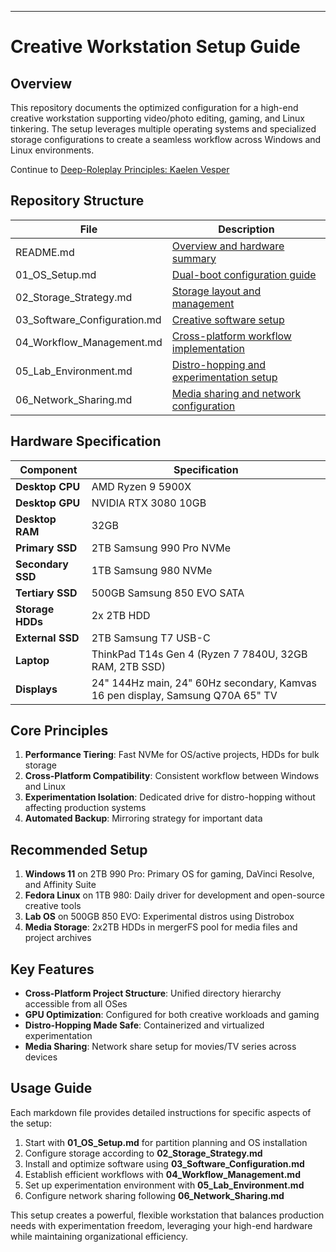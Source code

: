 
***

# Creative Workstation Setup Guide

## Overview
This repository documents the optimized configuration for a high-end creative workstation supporting video/photo editing, gaming, and Linux tinkering. The setup leverages multiple operating systems and specialized storage configurations to create a seamless workflow across Windows and Linux environments.

Continue to [Deep-Roleplay Principles: Kaelen Vesper](deep_roleplay.md)

## Repository Structure
| File      | Description   |
|-----------|---------------|
| README.md | [Overview and hardware summary](README.md)
| 01_OS_Setup.md | [Dual-boot configuration guide](01_OS_Setup.md)
| 02_Storage_Strategy.md | [Storage layout and management](02_Storage_Strategy.md)
| 03_Software_Configuration.md | [Creative software setup](03_Software_Configuration.md)
| 04_Workflow_Management.md | [Cross-platform workflow implementation](04_Workflow_Management.md)
| 05_Lab_Environment.md | [Distro-hopping and experimentation setup](05_Lab_Environment.md)
| 06_Network_Sharing.md | [Media sharing and network configuration](06_Network_Sharing.md)

## Hardware Specification 
| Component | Specification |
|-----------|---------------|
| **Desktop CPU** | AMD Ryzen 9 5900X |
| **Desktop GPU** | NVIDIA RTX 3080 10GB |
| **Desktop RAM** | 32GB |
| **Primary SSD** | 2TB Samsung 990 Pro NVMe |
| **Secondary SSD** | 1TB Samsung 980 NVMe |
| **Tertiary SSD** | 500GB Samsung 850 EVO SATA |
| **Storage HDDs** | 2x 2TB HDD |
| **External SSD** | 2TB Samsung T7 USB-C |
| **Laptop** | ThinkPad T14s Gen 4 (Ryzen 7 7840U, 32GB RAM, 2TB SSD) |
| **Displays** | 24" 144Hz main, 24" 60Hz secondary, Kamvas 16 pen display, Samsung Q70A 65" TV |

## Core Principles
1.  **Performance Tiering**: Fast NVMe for OS/active projects, HDDs for bulk storage
2.  **Cross-Platform Compatibility**: Consistent workflow between Windows and Linux
3.  **Experimentation Isolation**: Dedicated drive for distro-hopping without affecting production systems
4.  **Automated Backup**: Mirroring strategy for important data 

## Recommended Setup
1.  **Windows 11** on 2TB 990 Pro: Primary OS for gaming, DaVinci Resolve, and Affinity Suite
2.  **Fedora Linux** on 1TB 980: Daily driver for development and open-source creative tools
3.  **Lab OS** on 500GB 850 EVO: Experimental distros using Distrobox 
4.  **Media Storage**: 2x2TB HDDs in mergerFS pool for media files and project archives 

## Key Features
- **Cross-Platform Project Structure**: Unified directory hierarchy accessible from all OSes
- **GPU Optimization**: Configured for both creative workloads and gaming
- **Distro-Hopping Made Safe**: Containerized and virtualized experimentation 
- **Media Sharing**: Network share setup for movies/TV series across devices 

## Usage Guide
Each markdown file provides detailed instructions for specific aspects of the setup:
1.  Start with **01_OS_Setup.md** for partition planning and OS installation
2.  Configure storage according to **02_Storage_Strategy.md**
3.  Install and optimize software using **03_Software_Configuration.md**
4.  Establish efficient workflows with **04_Workflow_Management.md**
5.  Set up experimentation environment with **05_Lab_Environment.md**
6.  Configure network sharing following **06_Network_Sharing.md**

This setup creates a powerful, flexible workstation that balances production needs with experimentation freedom, leveraging your high-end hardware while maintaining organizational efficiency.
